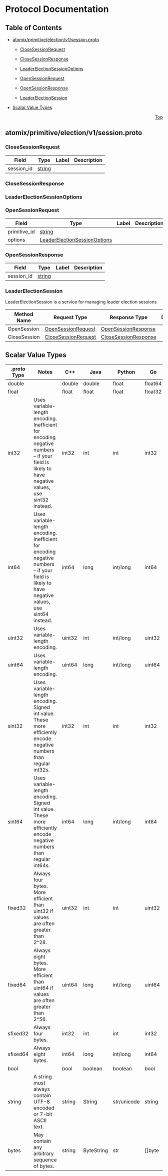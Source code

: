 # Protocol Documentation
<a name="top"></a>

## Table of Contents

- [atomix/primitive/election/v1/session.proto](#atomix/primitive/election/v1/session.proto)
    - [CloseSessionRequest](#atomix.primitive.election.v1.CloseSessionRequest)
    - [CloseSessionResponse](#atomix.primitive.election.v1.CloseSessionResponse)
    - [LeaderElectionSessionOptions](#atomix.primitive.election.v1.LeaderElectionSessionOptions)
    - [OpenSessionRequest](#atomix.primitive.election.v1.OpenSessionRequest)
    - [OpenSessionResponse](#atomix.primitive.election.v1.OpenSessionResponse)
  
    - [LeaderElectionSession](#atomix.primitive.election.v1.LeaderElectionSession)
  
- [Scalar Value Types](#scalar-value-types)



<a name="atomix/primitive/election/v1/session.proto"></a>
<p align="right"><a href="#top">Top</a></p>

## atomix/primitive/election/v1/session.proto



<a name="atomix.primitive.election.v1.CloseSessionRequest"></a>

### CloseSessionRequest



| Field | Type | Label | Description |
| ----- | ---- | ----- | ----------- |
| session_id | [string](#string) |  |  |






<a name="atomix.primitive.election.v1.CloseSessionResponse"></a>

### CloseSessionResponse







<a name="atomix.primitive.election.v1.LeaderElectionSessionOptions"></a>

### LeaderElectionSessionOptions







<a name="atomix.primitive.election.v1.OpenSessionRequest"></a>

### OpenSessionRequest



| Field | Type | Label | Description |
| ----- | ---- | ----- | ----------- |
| primitive_id | [string](#string) |  |  |
| options | [LeaderElectionSessionOptions](#atomix.primitive.election.v1.LeaderElectionSessionOptions) |  |  |






<a name="atomix.primitive.election.v1.OpenSessionResponse"></a>

### OpenSessionResponse



| Field | Type | Label | Description |
| ----- | ---- | ----- | ----------- |
| session_id | [string](#string) |  |  |





 

 

 


<a name="atomix.primitive.election.v1.LeaderElectionSession"></a>

### LeaderElectionSession
LeaderElectionSession is a service for managing leader election sessions

| Method Name | Request Type | Response Type | Description |
| ----------- | ------------ | ------------- | ------------|
| OpenSession | [OpenSessionRequest](#atomix.primitive.election.v1.OpenSessionRequest) | [OpenSessionResponse](#atomix.primitive.election.v1.OpenSessionResponse) |  |
| CloseSession | [CloseSessionRequest](#atomix.primitive.election.v1.CloseSessionRequest) | [CloseSessionResponse](#atomix.primitive.election.v1.CloseSessionResponse) |  |

 



## Scalar Value Types

| .proto Type | Notes | C++ | Java | Python | Go | C# | PHP | Ruby |
| ----------- | ----- | --- | ---- | ------ | -- | -- | --- | ---- |
| <a name="double" /> double |  | double | double | float | float64 | double | float | Float |
| <a name="float" /> float |  | float | float | float | float32 | float | float | Float |
| <a name="int32" /> int32 | Uses variable-length encoding. Inefficient for encoding negative numbers – if your field is likely to have negative values, use sint32 instead. | int32 | int | int | int32 | int | integer | Bignum or Fixnum (as required) |
| <a name="int64" /> int64 | Uses variable-length encoding. Inefficient for encoding negative numbers – if your field is likely to have negative values, use sint64 instead. | int64 | long | int/long | int64 | long | integer/string | Bignum |
| <a name="uint32" /> uint32 | Uses variable-length encoding. | uint32 | int | int/long | uint32 | uint | integer | Bignum or Fixnum (as required) |
| <a name="uint64" /> uint64 | Uses variable-length encoding. | uint64 | long | int/long | uint64 | ulong | integer/string | Bignum or Fixnum (as required) |
| <a name="sint32" /> sint32 | Uses variable-length encoding. Signed int value. These more efficiently encode negative numbers than regular int32s. | int32 | int | int | int32 | int | integer | Bignum or Fixnum (as required) |
| <a name="sint64" /> sint64 | Uses variable-length encoding. Signed int value. These more efficiently encode negative numbers than regular int64s. | int64 | long | int/long | int64 | long | integer/string | Bignum |
| <a name="fixed32" /> fixed32 | Always four bytes. More efficient than uint32 if values are often greater than 2^28. | uint32 | int | int | uint32 | uint | integer | Bignum or Fixnum (as required) |
| <a name="fixed64" /> fixed64 | Always eight bytes. More efficient than uint64 if values are often greater than 2^56. | uint64 | long | int/long | uint64 | ulong | integer/string | Bignum |
| <a name="sfixed32" /> sfixed32 | Always four bytes. | int32 | int | int | int32 | int | integer | Bignum or Fixnum (as required) |
| <a name="sfixed64" /> sfixed64 | Always eight bytes. | int64 | long | int/long | int64 | long | integer/string | Bignum |
| <a name="bool" /> bool |  | bool | boolean | boolean | bool | bool | boolean | TrueClass/FalseClass |
| <a name="string" /> string | A string must always contain UTF-8 encoded or 7-bit ASCII text. | string | String | str/unicode | string | string | string | String (UTF-8) |
| <a name="bytes" /> bytes | May contain any arbitrary sequence of bytes. | string | ByteString | str | []byte | ByteString | string | String (ASCII-8BIT) |

